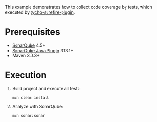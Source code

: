 This example demonstrates how to collect code coverage by tests, which executed by [tycho-surefire-plugin](http://www.eclipse.org/tycho/).

Prerequisites
=============
* [SonarQube](http://www.sonarqube.org/downloads/) 4.5+
* [SonarQube Java Plugin](http://docs.sonarqube.org/display/PLUG/Java+Plugin) 3.13.1+
* Maven 3.0.3+

Execution
=========

1.  Build project and execute all tests:

        mvn clean install

2.  Analyze with SonarQube:

        mvn sonar:sonar
